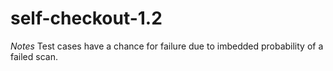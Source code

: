 # self-checkout-1.2
*Notes*
Test cases have a chance for failure due to imbedded probability of a failed scan.
